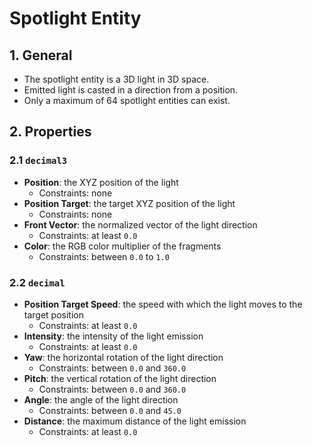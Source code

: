 # Spotlight Entity

## 1. General

- The spotlight entity is a 3D light in 3D space.
- Emitted light is casted in a direction from a position.
- Only a maximum of 64 spotlight entities can exist.

## 2. Properties

### 2.1 `decimal3`

- **Position**: the XYZ position of the light
  - Constraints: none
- **Position Target**: the target XYZ position of the light
  - Constraints: none
- **Front Vector**: the normalized vector of the light direction
  - Constraints: at least `0.0`
- **Color**: the RGB color multiplier of the fragments
  - Constraints: between `0.0` to `1.0`

### 2.2 `decimal`

- **Position Target Speed**: the speed with which the light moves to the target position
  - Constraints: at least `0.0`
- **Intensity**: the intensity of the light emission
  - Constraints: at least `0.0`
- **Yaw**: the horizontal rotation of the light direction
  - Constraints: between `0.0` and `360.0`
- **Pitch**: the vertical rotation of the light direction
  - Constraints: between `0.0` and `360.0`
- **Angle**: the angle of the light direction
  - Constraints: between `0.0` and `45.0`
- **Distance**: the maximum distance of the light emission
  - Constraints: at least `0.0`
